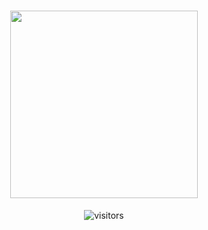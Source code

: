 <p>
  <h1 align="center"><img align="center" height="300" src="https://user-images.githubusercontent.com/62818208/105779190-1d723f80-5f6e-11eb-8069-3222ccefc988.gif"/></h2>
</p>

<p>

<p align="center">
    <img align="center" alt="visitors" src="https://gpvc.arturio.dev/akira-trinity" />
</p>


